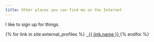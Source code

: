 ```yaml
---
title: Other places you can find me on the Internet
---
```


I like to sign up for things.

<div class="row no-gutters">
    {% for link in site.external_profiles %}
        <a class="col-lg-3 col-sm-4 col-4 py-1 text-truncate text-sans-serif" href="{{ link.url }}">
            <i class="{{ link.fontawesome-classes }} fa-fw" aria-hidden="true"></i>&nbsp; {{ link.name }}
        </a>
    {% endfor %}
</div>
